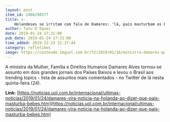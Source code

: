 ```yaml
---
layout: post
item_id: 2466290577
title: >-
    Holandeses se irritam com fala de Damares: 'lá, pais masturbam os bebês'
author: Tatu D'Oquei
date: 2019-01-24 17:31:00
pub_date: 2019-01-24 17:31:00
time_added: 2019-12-23 21:37:44
category: refletimos
image: https://conteudo.imguol.com.br/f2/2019/01/16/ministra-damares-governo-bolsonaro-1547687991456_615x300.png
---
```


A ministra da Mulher, Família e Direitos Humanos Damares Alves tornou-se assunto em dois grandes jornais dos Países Baixos e levou o Brasil aos trending topics - lista de assuntos mais comentados - no Twitter de lá nesta quinta-feira (24).

**Link:** [https://noticias.uol.com.br/internacional/ultimas-noticias/2019/01/24/damares-vira-noticia-na-holanda-ao-dizer-que-pais-masturba-bebes.htm](https://noticias.uol.com.br/internacional/ultimas-noticias/2019/01/24/damares-vira-noticia-na-holanda-ao-dizer-que-pais-masturba-bebes.htm)


